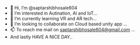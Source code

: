 - 👋 Hi, I’m @saptarshibhosale604
- 👀 I’m interested in Autination, AI and IoT...
- 🌱 I’m currently learning VR and AR tech...
- 💞️ I’m looking to collaborate on Cloud based unity app ...
- 📫 To reach me mail on saptarshibhosale604@gmail.com ...
- And lastly HAVE A NICE DAY..

<!---
saptarshibhosale604/saptarshibhosale604 is a ✨ special ✨ repository because its `README.md` (this file) appears on your GitHub profile.
You can click the Preview link to take a look at your changes.
--->
